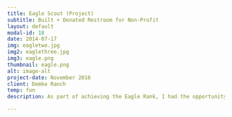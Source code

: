```yaml
---
title: Eagle Scout (Project)
subtitle: Built + Donated Restroom for Non-Profit
layout: default
modal-id: 18
date: 2014-07-17
img: eagletwo.jpg
img2: eaglethree.jpg
img3: eagle.png
thumbnail: eagle.png
alt: image-alt
project-date: November 2016
client: Demke Ranch
temp: fun
description: As part of achieving the Eagle Rank, I had the opportunity to complete an Eagle Scout project. A friend of mine runs a non-profit horse ranch that offers free services to those with disabilities as a way to give back to the community. To help them more efficiently offer their services, I built a fully furnished and plumbed handicap bathroom on the ranch. This included installing a 200 gallon sepctic tank, dealing with all the piping, and building the wooden structure itself. Another major part of this project was raising the $5000 needed for materials and leading others in the 500+ man-hour endeavour. I'm incredibly grateful for all the volunteers that offered their time to the project and I'm proud of the final result. 

---
```

